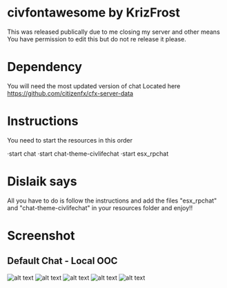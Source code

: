 # civfontawesome by KrizFrost
This was released publically due to me closing my server and other means You have permission to edit this but do not re release it please.
# Dependency
You will need the most updated version of chat Located here https://github.com/citizenfx/cfx-server-data
# Instructions
You need to start the resources in this order

·start chat
·start chat-theme-civlifechat
·start esx_rpchat
# Dislaik says
All you have to do is follow the instructions and add the files "esx_rpchat" and "chat-theme-civlifechat" in your resources folder and enjoy!!

# Screenshot
## Default Chat - Local OOC
![alt text](https://i.imgur.com/wKuSDv4.png)
![alt text](https://i.imgur.com/DGljaF5.png)
![alt text](https://i.imgur.com/mod5hyQ.png)
![alt text](https://i.imgur.com/ZqznDEo.png)
![alt text](https://i.imgur.com/p8pTplI.png)
